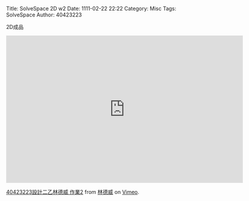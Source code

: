 Title: SolveSpace 2D w2
Date: 1111-02-22 22:22
Category: Misc
Tags: SolveSpace
Author: 40423223


<p>2D成品</p>
<iframe src="https://player.vimeo.com/video/190062872" width="640" height="400" frameborder="0" webkitallowfullscreen mozallowfullscreen allowfullscreen></iframe>
<p><a href="https://vimeo.com/190062872">40423223設計二乙林德威 作業2</a> from <a href="https://vimeo.com/user57340245">林德威</a> on <a href="https://vimeo.com">Vimeo</a>.</p>